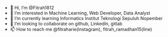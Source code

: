 - 👋 Hi, I’m @Fitrah1812
- 👀 I’m interested in Machine Learning, Web Developer, Data Analyst
- 🌱 I’m currently learning Informatics Institut Teknologi Sepuluh Nopember
- 💞️ I’m looking to collaborate on github, Linkedln, gitlab
- 📫 How to reach me @fitraharie(instagram), fitrah_ramadhan15(line)

<!---
Fitrah1812/Fitrah1812 is a ✨ special ✨ repository because its `README.md` (this file) appears on your GitHub profile.
You can click the Preview link to take a look at your changes.
--->
